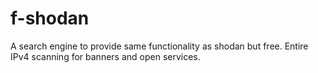 # f-shodan
A search engine to provide same functionality as shodan but free. Entire IPv4 scanning for banners and open services.

